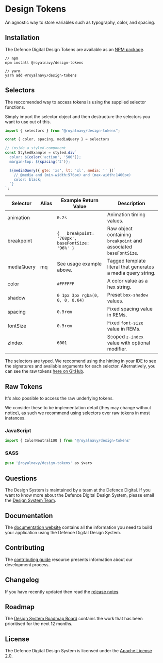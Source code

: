 # Design Tokens

An agnostic way to store variables such as typography, color, and spacing.

## Installation

The Defence Digital Design Tokens are available as an [NPM package](https://www.npmjs.com/package/@royalnavy/design-tokens).

```
// npm
npm install @royalnavy/design-tokens

// yarn
yarn add @royalnavy/design-tokens
```

## Selectors

The reccomended way to access tokens is using the supplied selector functions.

Simply import the selector object and then destructure the selectors you want to use out of this.

```javascript
import { selectors } from "@royalnavy/design-tokens";

const { color, spacing, mediaQuery } = selectors

// inside a styled-component
const StyledExample = styled.div`
  color: ${color('action', '500')};
  margin-top: ${spacing('2')};

  ${mediaQuery({ gte: 'xs', lt: 'xl', media: '' })`
    // @media and (min-width:576px) and (max-width:1400px)
    color: black;
  `}
`;
```

| Selector   | Alias | Example Return Value                               | Description                                                       |
|------------|-------|----------------------------------------------------|-------------------------------------------------------------------|
| animation  |       | `0.2s`                                             | Animation timing values.                                          |
| breakpoint |       | `{   breakpoint: '768px',   baseFontSize: '96%' }` | Raw object containing `breakpoint` and associated `baseFontSize`. |
| mediaQuery | mq    |  See usage example above.                                                  | Tagged template literal that generates a media query string.      |
| color      |       | `#FFFFFF`                                          | A color value as a hex string.                                    |
| shadow     |       | `0 1px 3px rgba(0, 0, 0, 0.04)`                    | Preset `box-shadow` values.                                       |
| spacing    |       | `0.5rem`                                           | Fixed spacing value in REMs.                                      |
| fontSize   |       | `0.5rem`                                           | Fixed `font-size` value in REMs.                                  |
| zIndex     |       | `6001`                                             | Scoped `z-index` value with optional modifier.                    |

The selectors are typed. We reccomend using the hinting in your IDE to see the signatures and available arguments for each selector. Alternatively, you can see the raw tokens [here on GitHub](https://github.com/defencedigital/mod-uk-design-system/tree/master/packages/design-tokens/src/tokens).

## Raw Tokens

It's also possible to access the raw underlying tokens.

We consider these to be implementation detail (they may change without notice), as such we recommend using selectors over raw tokens in most instances.

### JavaScript

```javascript
import { ColorNeutral100 } from '@royalnavy/design-tokens'
```

### SASS

```css
@use '@royalnavy/design-tokens' as $vars
```

## Questions

The Design System is maintained by a team at the Defence Digital. If you want to know more about the Defence Digital Design System, please email the [Design System Team](mailto:design-system@royalnavy.io).

## Documentation

The [documentation website](https://docs.royalnavy.io/) contains all the information you need to build your application using the Defence Digital Design System.

## Contributing

The [contributing guide](https://github.com/defencedigital/mod-uk-design-system/blob/master/docs/contributing.md) resource presents information about our development process. 

## Changelog

If you have recently updated then read the [release notes](https://github.com/defencedigital/mod-uk-design-system/releases)

## Roadmap

The [Design System Roadmap Board](https://github.com/defencedigital/mod-uk-design-system/projects/7) contains the work that has been prioritised for the next 12 months.

## License

The Defence Digital Design System is licensed under the [Apache License 2.0](https://github.com/defencedigital/mod-uk-design-system/blob/master/LICENSE).
